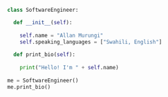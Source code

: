 ```python
class SoftwareEngineer:

  def __init__(self):
  
    self.name = "Allan Murungi"
    self.speaking_languages = ["Swahili, English"]
    
  def print_bio(self):
    
    print("Hello! I'm " + self.name)
 
me = SoftwareEngineer()
me.print_bio()
```

<!--### Let's Connect: 
<p style="text-align: center;">
<a target="_blank" href="www.linkedin.com/in/cheboiwomurungi"><img src="https://img.shields.io/badge/-LinkedIn-0077B5?style=for-the-badge&logo=Linkedin&logoColor=white"></img></a>
<a target="_blank" href="mailto:allancheboiw0@gmail.com"><img src="https://img.shields.io/badge/-Gmail-D14836?style=for-the-badge&logo=Gmail&logoColor=white"></img></a>
</p>-->
